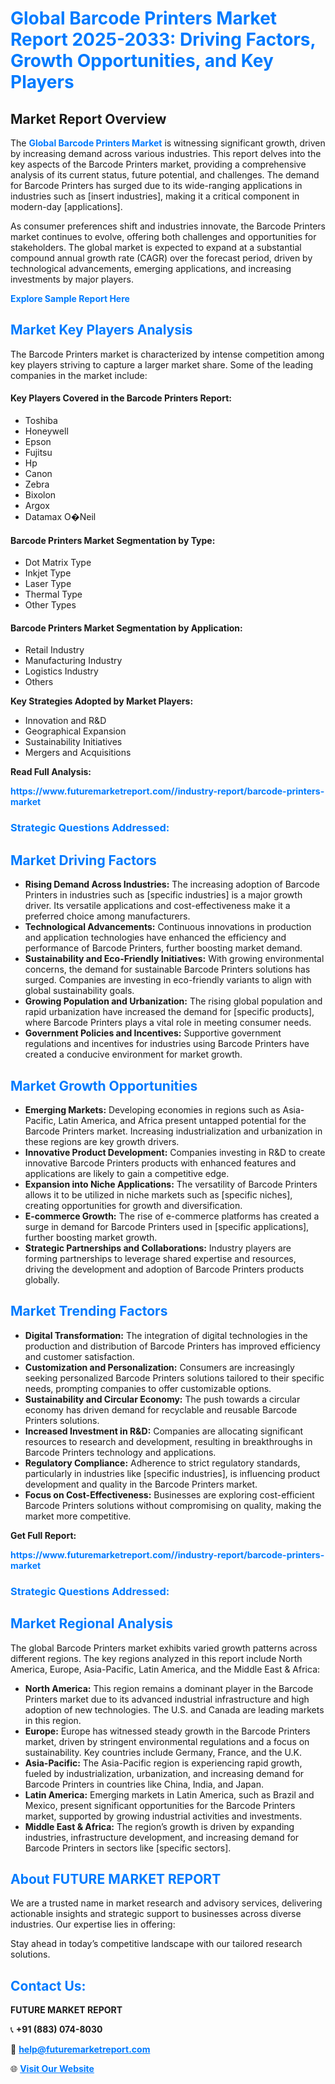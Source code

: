 <h1 style="color: #007BFF;">Global Barcode Printers Market Report 2025-2033: Driving Factors, Growth Opportunities, and Key Players</h1>

<section id="overview">
<h2>Market Report Overview</h2>
<p>The <a href="https://www.futuremarketreport.com//industry-report/barcode-printers-market" style="color: #007BFF; text-decoration: none;"><strong>Global Barcode Printers Market</strong></a> is witnessing significant growth, driven by increasing demand across various industries. This report delves into the key aspects of the Barcode Printers market, providing a comprehensive analysis of its current status, future potential, and challenges. The demand for Barcode Printers has surged due to its wide-ranging applications in industries such as [insert industries], making it a critical component in modern-day [applications].</p>
<p>As consumer preferences shift and industries innovate, the Barcode Printers market continues to evolve, offering both challenges and opportunities for stakeholders. The global market is expected to expand at a substantial compound annual growth rate (CAGR) over the forecast period, driven by technological advancements, emerging applications, and increasing investments by major players.</p>
</section>

<section id="overview">
<p><a href="https://www.futuremarketreport.com//request-sample/reportId=62496" style="color: #007BFF; text-decoration: none;"><strong>Explore Sample Report Here</strong></a></p>
</section>

<section id="key-players">
<h2 style="color: #007BFF;">Market Key Players Analysis</h2>
<p>The Barcode Printers market is characterized by intense competition among key players striving to capture a larger market share. Some of the leading companies in the market include:</p>
<h4>Key Players Covered in the Barcode Printers Report:</h4>
<ul><li>Toshiba</li><li>Honeywell</li><li>Epson</li><li>Fujitsu</li><li>Hp</li><li>Canon</li><li>Zebra</li><li>Bixolon</li><li>Argox</li><li>Datamax O�Neil</li></ul>
<h4>Barcode Printers Market Segmentation by Type:</h4>
<ul><li>Dot Matrix Type</li><li>Inkjet Type</li><li>Laser Type</li><li>Thermal Type</li><li>Other Types</li></ul>

<h4>Barcode Printers Market Segmentation by Application:</h4>
<ul><li>Retail Industry</li><li>Manufacturing Industry</li><li>Logistics Industry</li><li>Others</li></ul>
<p><strong>Key Strategies Adopted by Market Players:</strong></p>
<ul>
<li>Innovation and R&D</li>
<li>Geographical Expansion</li>
<li>Sustainability Initiatives</li>
<li>Mergers and Acquisitions</li>
</ul>
</section>

<section>
<p><strong>Read Full Analysis: </strong></p><a href="https://www.futuremarketreport.com//industry-report/barcode-printers-market" style="color: #007BFF; text-decoration: none;"><strong>https://www.futuremarketreport.com//industry-report/barcode-printers-market</strong></a>
<h3 style="color: #007BFF;">Strategic Questions Addressed:</h3>
</section>

<section id="driving-factors">
<h2 style="color: #007BFF;">Market Driving Factors</h2>
<ul>
<li><strong>Rising Demand Across Industries:</strong> The increasing adoption of Barcode Printers in industries such as [specific industries] is a major growth driver. Its versatile applications and cost-effectiveness make it a preferred choice among manufacturers.</li>
<li><strong>Technological Advancements:</strong> Continuous innovations in production and application technologies have enhanced the efficiency and performance of Barcode Printers, further boosting market demand.</li>
<li><strong>Sustainability and Eco-Friendly Initiatives:</strong> With growing environmental concerns, the demand for sustainable Barcode Printers solutions has surged. Companies are investing in eco-friendly variants to align with global sustainability goals.</li>
<li><strong>Growing Population and Urbanization:</strong> The rising global population and rapid urbanization have increased the demand for [specific products], where Barcode Printers plays a vital role in meeting consumer needs.</li>
<li><strong>Government Policies and Incentives:</strong> Supportive government regulations and incentives for industries using Barcode Printers have created a conducive environment for market growth.</li>
</ul>
</section>

<section id="growth-opportunities">
<h2 style="color: #007BFF;">Market Growth Opportunities</h2>
<ul>
<li><strong>Emerging Markets:</strong> Developing economies in regions such as Asia-Pacific, Latin America, and Africa present untapped potential for the Barcode Printers market. Increasing industrialization and urbanization in these regions are key growth drivers.</li>
<li><strong>Innovative Product Development:</strong> Companies investing in R&D to create innovative Barcode Printers products with enhanced features and applications are likely to gain a competitive edge.</li>
<li><strong>Expansion into Niche Applications:</strong> The versatility of Barcode Printers allows it to be utilized in niche markets such as [specific niches], creating opportunities for growth and diversification.</li>
<li><strong>E-commerce Growth:</strong> The rise of e-commerce platforms has created a surge in demand for Barcode Printers used in [specific applications], further boosting market growth.</li>
<li><strong>Strategic Partnerships and Collaborations:</strong> Industry players are forming partnerships to leverage shared expertise and resources, driving the development and adoption of Barcode Printers products globally.</li>
</ul>
</section>

<section id="trending-factors">
<h2 style="color: #007BFF;">Market Trending Factors</h2>
<ul>
<li><strong>Digital Transformation:</strong> The integration of digital technologies in the production and distribution of Barcode Printers has improved efficiency and customer satisfaction.</li>
<li><strong>Customization and Personalization:</strong> Consumers are increasingly seeking personalized Barcode Printers solutions tailored to their specific needs, prompting companies to offer customizable options.</li>
<li><strong>Sustainability and Circular Economy:</strong> The push towards a circular economy has driven demand for recyclable and reusable Barcode Printers solutions.</li>
<li><strong>Increased Investment in R&D:</strong> Companies are allocating significant resources to research and development, resulting in breakthroughs in Barcode Printers technology and applications.</li>
<li><strong>Regulatory Compliance:</strong> Adherence to strict regulatory standards, particularly in industries like [specific industries], is influencing product development and quality in the Barcode Printers market.</li>
<li><strong>Focus on Cost-Effectiveness:</strong> Businesses are exploring cost-efficient Barcode Printers solutions without compromising on quality, making the market more competitive.</li>
</ul>
</section>

<section>
<p><strong>Get Full Report: </strong></p><a href="https://www.futuremarketreport.com//industry-report/barcode-printers-market" style="color: #007BFF; text-decoration: none;"><strong>https://www.futuremarketreport.com//industry-report/barcode-printers-market</strong></a>
<h3 style="color: #007BFF;">Strategic Questions Addressed:</h3>
</section>


<section id="regional-analysis">
<h2 style="color: #007BFF;">Market Regional Analysis</h2>
<p>The global Barcode Printers market exhibits varied growth patterns across different regions. The key regions analyzed in this report include North America, Europe, Asia-Pacific, Latin America, and the Middle East & Africa:</p>
<ul>
<li><strong>North America:</strong> This region remains a dominant player in the Barcode Printers market due to its advanced industrial infrastructure and high adoption of new technologies. The U.S. and Canada are leading markets in this region.</li>
<li><strong>Europe:</strong> Europe has witnessed steady growth in the Barcode Printers market, driven by stringent environmental regulations and a focus on sustainability. Key countries include Germany, France, and the U.K.</li>
<li><strong>Asia-Pacific:</strong> The Asia-Pacific region is experiencing rapid growth, fueled by industrialization, urbanization, and increasing demand for Barcode Printers in countries like China, India, and Japan.</li>
<li><strong>Latin America:</strong> Emerging markets in Latin America, such as Brazil and Mexico, present significant opportunities for the Barcode Printers market, supported by growing industrial activities and investments.</li>
<li><strong>Middle East & Africa:</strong> The region’s growth is driven by expanding industries, infrastructure development, and increasing demand for Barcode Printers in sectors like [specific sectors].</li>
</ul>
</section>

<footer>
<h2 style="color: #007BFF;">About FUTURE MARKET REPORT</h2>
<p>We are a trusted name in market research and advisory services, delivering actionable insights and strategic support to businesses across diverse industries. Our expertise lies in offering:</p>

<p>Stay ahead in today’s competitive landscape with our tailored research solutions.</p>

<h2 style="color: #007BFF;">Contact Us:</h2>
<p><strong>FUTURE MARKET REPORT</strong></p>
<p>📞 <strong>+91 (883) 074-8030</strong></p>
<p>📧 <strong><a href="mailto:help@futuremarketreport.com" style="color: #007BFF;">help@futuremarketreport.com</a></strong></p>
<p>🌐 <strong><a href="https://www.futuremarketreport.com/" style="color: #007BFF;">Visit Our Website</a></strong></p>
</footer>